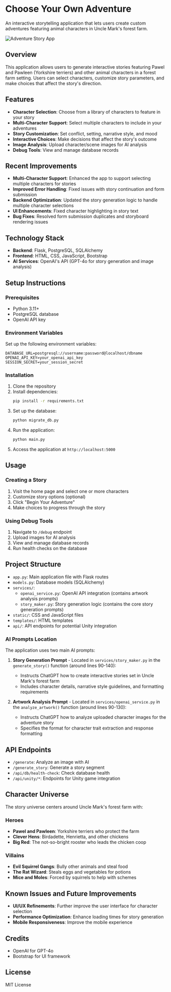 
# Choose Your Own Adventure

An interactive storytelling application that lets users create custom adventures featuring animal characters in Uncle Mark's forest farm.

![Adventure Story App](static/images/app-preview.png)

## Overview

This application allows users to generate interactive stories featuring Pawel and Pawleen (Yorkshire terriers) and other animal characters in a forest farm setting. Users can select characters, customize story parameters, and make choices that affect the story's direction.

## Features

- **Character Selection**: Choose from a library of characters to feature in your story
- **Multi-Character Support**: Select multiple characters to include in your adventures
- **Story Customization**: Set conflict, setting, narrative style, and mood
- **Interactive Choices**: Make decisions that affect the story's outcome
- **Image Analysis**: Upload character/scene images for AI analysis 
- **Debug Tools**: View and manage database records

## Recent Improvements

- **Multi-Character Support**: Enhanced the app to support selecting multiple characters for stories
- **Improved Error Handling**: Fixed issues with story continuation and form submission
- **Backend Optimization**: Updated the story generation logic to handle multiple character selections
- **UI Enhancements**: Fixed character highlighting in story text
- **Bug Fixes**: Resolved form submission duplicates and storyboard rendering issues

## Technology Stack

- **Backend**: Flask, PostgreSQL, SQLAlchemy
- **Frontend**: HTML, CSS, JavaScript, Bootstrap
- **AI Services**: OpenAI's API (GPT-4o for story generation and image analysis)

## Setup Instructions

### Prerequisites

- Python 3.11+
- PostgreSQL database
- OpenAI API key

### Environment Variables

Set up the following environment variables:

```
DATABASE_URL=postgresql://username:password@localhost/dbname
OPENAI_API_KEY=your_openai_api_key
SESSION_SECRET=your_session_secret
```

### Installation

1. Clone the repository
2. Install dependencies:
   ```bash
   pip install -r requirements.txt
   ```
3. Set up the database:
   ```bash
   python migrate_db.py
   ```
4. Run the application:
   ```bash
   python main.py
   ```
5. Access the application at `http://localhost:5000`

## Usage

### Creating a Story

1. Visit the home page and select one or more characters
2. Customize story options (optional)
3. Click "Begin Your Adventure"
4. Make choices to progress through the story

### Using Debug Tools

1. Navigate to `/debug` endpoint
2. Upload images for AI analysis
3. View and manage database records
4. Run health checks on the database

## Project Structure

- `app.py`: Main application file with Flask routes
- `models.py`: Database models (SQLAlchemy)
- `services/`: 
  - `openai_service.py`: OpenAI API integration (contains artwork analysis prompts)
  - `story_maker.py`: Story generation logic (contains the core story generation prompts)
- `static/`: CSS and JavaScript files
- `templates/`: HTML templates
- `api/`: API endpoints for potential Unity integration

### AI Prompts Location

The application uses two main AI prompts:

1. **Story Generation Prompt** - Located in `services/story_maker.py` in the `generate_story()` function (around lines 90-140):
   - Instructs ChatGPT how to create interactive stories set in Uncle Mark's forest farm
   - Includes character details, narrative style guidelines, and formatting requirements

2. **Artwork Analysis Prompt** - Located in `services/openai_service.py` in the `analyze_artwork()` function (around lines 90-130):
   - Instructs ChatGPT how to analyze uploaded character images for the adventure story
   - Specifies the format for character trait extraction and response formatting

## API Endpoints

- `/generate`: Analyze an image with AI
- `/generate_story`: Generate a story segment
- `/api/db/health-check`: Check database health
- `/api/unity/*`: Endpoints for Unity game integration

## Character Universe

The story universe centers around Uncle Mark's forest farm with:

### Heroes
- **Pawel and Pawleen**: Yorkshire terriers who protect the farm
- **Clever Hens**: Birdadette, Henrietta, and other chickens
- **Big Red**: The not-so-bright rooster who leads the chicken coop

### Villains
- **Evil Squirrel Gangs**: Bully other animals and steal food
- **The Rat Wizard**: Steals eggs and vegetables for potions
- **Mice and Moles**: Forced by squirrels to help with schemes

## Known Issues and Future Improvements

- **UI/UX Refinements**: Further improve the user interface for character selection
- **Performance Optimization**: Enhance loading times for story generation
- **Mobile Responsiveness**: Improve the mobile experience

## Credits

- OpenAI for GPT-4o
- Bootstrap for UI framework

## License

MIT License
